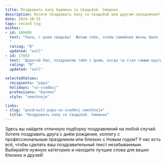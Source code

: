 ```yaml
---
title: Поздравить папу бармена со Свадьбой. Смешное
description: Хотите поздравить папу со Свадьбой или другим праздником? Наш ИИ создаст незабываемое поздравление, а вы обязательно выделитесь среди других.  
date: 2024-10-31
tags: second tag
wishes:
- id: 109405
  text: "Папа, с днем свадьбы!  Желаю тебе, чтобы семейная жизнь была такой же бодрящей, как твой лучший коктейль, и чтобы жена всегда была твоей самой сладкой «вишенкой на торте»!  Пусть в вашем доме будет всегда шумно, весело и… много вкусной выпивки (только в разумных пределах, конечно!).  За твоё семейное счастье — выпьем!
  "
  rating: "0"
  updated: "null"
- id: 17083
  text: "Дорогой Пап, поздравляю тебя с днем, когда ты стал самым крутым барменом на свадьбе! Пусть твои напитки всегда будут такими же классными, как и твои шуточки. Желаю, чтобы каждый вечер был захватывающим, как последний глоток из коктейля, и чтобы твои руки были такими же ловкими, как и твоя улыбка. Счастья, здоровья и чтобы каждый день приносил тебе новые приятные впечатления, как когда-то в день твоей свадьбы! Ура!"
  rating: "0"
  updated: "null"

selectedValues:
  recipients: "papu"
  holidays: "so-svadboj"
  professions: "barmen"
  style: "smeshnoje"

links:
- slug: "pozdravit-papu-so-svadboj-smeshnoje"
  title: "Поздравить папу со Свадьбой. Смешное"
---
```


Здесь вы найдете отличную подборку поздравлений на любой случай.
Хотите поздравить друга с днём рождения, коллегу с профессиональным праздником или близких с Новым годом? У нас есть всё, чтобы сделать ваш поздравительный текст незабываемым. Выбирайте нужную категорию и находите лучшие слова для ваших близких и друзей!
